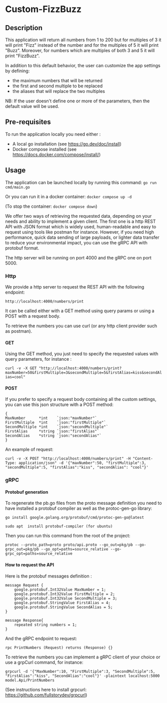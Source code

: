 # Custom-FizzBuzz

## Description

This application will return all numbers from 1 to 200 but for multiples of 3 it will print "Fizz" instead of the 
number and for the multiples of 5 it will print "Buzz".
Moreover, for numbers which are multiples of both 3 and 5 it will print "FizzBuzz".

In addition to this default behavior, the user can customize the app settings by defining:

- the maximum numbers that will be returned
- the first and second multiple to be replaced
- the aliases that will replace the two multiples

NB: If the user doesn't define one or more of the parameters, then the default value will be used.

## Pre-requisites

To run the application locally you need either :
- A local go installation (see https://go.dev/doc/install)
- Docker compose installed (see https://docs.docker.com/compose/install/)

## Usage

The application can be launched locally by running this command:
`go run cmd/main.go`

Or you can run it in a docker container:
`docker compose up -d
`

(To stop the container:
`docker compose down`)

We offer two ways of retrieving the requested data, depending on your needs and ability to implement a given client.
The first one is a http REST API with JSON format which is widely used, human-readable and easy to request
using tools like postman for instance. However, if you need high performance, quick data sending of large payloads,
or lighter data transfer to reduce your environmental impact, you can use the gRPC API with protobuf format. 

The http server will be running on port 4000 and the gRPC one on port 5000.


### Http

We provide a http server to request the REST API with the following endpoint:

`
http://localhost:4000/numbers/print
`

It can be called either with a GET method using query params or using a POST with a request body.

To retrieve the numbers you can use curl (or any http client provider such as postman).

#### GET

Using the GET method, you just need to specify the requested values with query parameters, for instance :

`
curl -v -X GET "http://localhost:4000/numbers/print?maxNumber=50&firstMultiple=3&secondMultiple=5&firstAlias=kiss&secondAlias=cool"
`


#### POST

If you prefer to specify a request body containing all the custom settings, you can use this json structure with a POST method:

```
{
MaxNumber      *int    `json:"maxNumber"`
FirstMultiple  *int    `json:"firstMultiple"`
SecondMultiple *int    `json:"secondMultiple"`
FirstAlias     *string `json:"firstAlias"`
SecondAlias    *string `json:"secondAlias"`
}
```

An example of request:

`
curl -v -X POST "http://localhost:4000/numbers/print" -H "Content-Type: application/json" -d '{"maxNumber":50, "firstMultiple":3, "secondMultiple":5, "firstAlias":"kiss", "secondAlias": "cool"}'
`


### gRPC

#### Protobuf generation
To regenerate the pb.go files from the proto message definition you need to have installed a protobuf compiler as well as the protoc-gen-go library:

`
go install google.golang.org/protobuf/cmd/protoc-gen-go@latest
`

`
sudo apt  install protobuf-compiler (for ubuntu)
`

Then you can run this command from the root of the project:

`
protoc --proto_path=proto proto/api.proto --go_out=pkg/pb --go-grpc_out=pkg/pb --go_opt=paths=source_relative --go-grpc_opt=paths=source_relative
`


#### How to request the API

Here is the protobuf messages definition :

```
message Request {
    google.protobuf.Int32Value MaxNumber = 1;
    google.protobuf.Int32Value FirstMultiple = 2;
    google.protobuf.Int32Value SecondMultiple = 3;
    google.protobuf.StringValue FirstAlias = 4;
    google.protobuf.StringValue SecondAlias = 5;
}

message Response{
    repeated string numbers = 1;
}
```

And the gRPC endpoint to request:

`
rpc PrintNumbers (Request) returns (Response) {}
`


To retrieve the numbers you can implement a gRPC client of your choice or use a grpCurl command, for instance:

`
grpcurl -d '{"MaxNumber":10, "FirstMultiple":3, "SecondMultiple":5, "FirstAlias":"kiss", "SecondAlias":"cool"}' -plaintext localhost:5000 model.Api/PrintNumbers
`

(See instructions here to install grpcurl: https://github.com/fullstorydev/grpcurl)